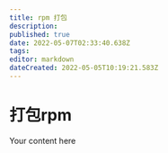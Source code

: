 ```yaml
---
title: rpm 打包
description: 
published: true
date: 2022-05-07T02:33:40.638Z
tags: 
editor: markdown
dateCreated: 2022-05-05T10:19:21.583Z
---
```


# 打包rpm
Your content here